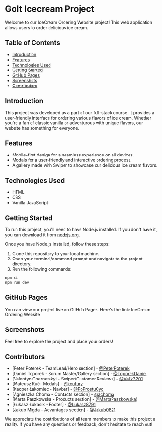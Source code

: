 # GoIt Icecream Project

Welcome to our IceCream Ordering Website project! This web application allows users to order delicious ice cream.

## Table of Contents

- [Introduction](#introduction)
- [Features](#features)
- [Technologies Used](#technologies-used)
- [Getting Started](#getting-started)
- [GitHub Pages](#github-pages)
- [Screenshots](#screenshots)
- [Contributors](#contributors)

## Introduction

This project was developed as a part of our full-stack course. It provides a user-friendly interface for ordering various flavors of ice cream. Whether you're a fan of classic vanilla or adventurous with unique flavors, our website has something for everyone.

## Features

- Mobile-first design for a seamless experience on all devices.
- Modals for a user-friendly and interactive ordering process.
- A gallery made with Swiper to showcase our delicious ice cream flavors.

## Technologies Used

- HTML
- CSS
- Vanilla JavaScript

## Getting Started

To run this project, you'll need to have Node.js installed. If you don't have it, you can download it from [nodejs.org](https://nodejs.org/).

Once you have Node.js installed, follow these steps:

1. Clone this repository to your local machine.
2. Open your terminal/command prompt and navigate to the project directory.
3. Run the following commands:

```bash
npm ci
npm run dev
```
## GitHub Pages
You can view our project live on GitHub Pages. Here's the link: IceCream Ordering Website

## Screenshots

Feel free to explore the project and place your orders!

## Contributors
- [Peter Poterek - TeamLead/Hero section] - [@PeterPoterek](https://github.com/PeterPoterek)
- [Daniel Toporek - Scrum Master/Gallery section] - [@ToporekDaniel](https://github.com/ToporekDaniel)
- [Valentyn Chernetskyi - Swiper/Customer Reviews] - [@Valik3201](https://github.com/Valik3201)
- [Mateusz Kuć- Modals] - [@kcufury](https://github.com/kcufury)
- [Kacper Łakomiec - Navbar] - [@PoProstuCyc](https://github.com/PoProstuCyc)
- [Agnieszka Choma - Contacts section] - [@achoma](https://github.com/achoma)
- [Marta Paszkowska - Products section] - [@MartaPaszkowska](https://github.com/MartaPaszkowska))
- [Łukasz Łukasik - Footer] - [@Lukasz8791](https://github.com/Lukasz8791)
- [Jakub Migda - Advantages section] - [@Jakub0821](https://github.com/Jakub0821)


We appreciate the contributions of all team members to make this project a reality. If you have any questions or feedback, don't hesitate to reach out!
